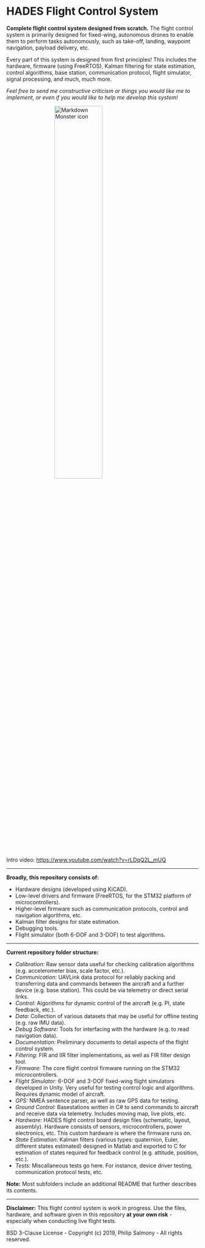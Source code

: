 # HADES Flight Control System
**Complete flight control system designed from scratch.** The flight control system is primarily designed for fixed-wing, autonomous drones to enable them to perform tasks autonomously, such as take-off, landing, waypoint navigation, payload delivery, etc.

Every part of this system is designed from first principles! This includes the hardware, firmware (using FreeRTOS), Kalman filtering for state estimation, control algorithms, base station, communication protocol, flight simulator, signal processing, and much, much more.

*Feel free to send me constructive criticism or things you would like me to implement, or even if you would like to help me develop this system!*

<img src="http://philsal.co.uk/wp-content/uploads/2019/12/Hades-Assembly-Front.jpg"
     alt="Markdown Monster icon"
     style="display: block;
  margin-left: auto;
  margin-right: auto;
  width: 50%;"/>
  
Intro video: https://www.youtube.com/watch?v=rLDqQ2L_mUQ
       
---

**Broadly, this repository consists of:**
* Hardware designs (developed using KiCAD).
* Low-level drivers and firmware (FreeRTOS, for the STM32 platform of microcontrollers).
* Higher-level firmware such as communication protocols, control and navigation algorithms, etc.
* Kalman filter designs for state estimation.
* Debugging tools.
* Flight simulator (both 6-DOF and 3-DOF) to test algorithms.


---


**Current repository folder structure:**
* *Calibration:* Raw sensor data useful for checking calibration algorithms (e.g. accelerometer bias, scale factor, etc.).
* *Communication:* UAVLink data protocol for reliably packing and transferring data and commands between the aircraft and a further device (e.g. base station). This could be via telemetry or direct serial links.
* *Control:* Algorithms for dynamic control of the aircraft (e.g. PI, state feedback, etc.).
* *Data:* Collection of various datasets that may be useful for offline testing (e.g. raw IMU data).
* *Debug Software:* Tools for interfacing with the hardware (e.g. to read navigation data).
* *Documentation:* Preliminary documents to detail aspects of the flight  control system.
* *Filtering:* FIR and IIR filter implementations, as well as FIR filter design tool.
* *Firmware:* The core flight control firmware running on the STM32 microcontrollers.
* *Flight Simulator:* 6-DOF and 3-DOF fixed-wing flight simulators developed in Unity. Very useful for testing control logic and algorithms. Requires dynamic model of aircraft.
* *GPS:* NMEA sentence parser, as well as raw GPS data for testing.
* *Ground Control:* Basestations written in C# to send commands to aircraft and receive data via telemetry. Includes moving map, live plots, etc.
* *Hardware:* HADES flight control board design files (schematic, layout, assembly). Hardware consists of sensors, microcontrollers, power electronics, etc. This custom hardware is where the firmware runs on.
* *State Estimation*: Kalman filters (various types: quaternion, Euler, different states estimated) designed in Matlab and exported to C for estimation of states required for feedback control (e.g. attitude, position, etc.).
* *Tests:* Miscallaneous tests go here. For instance, device driver testing, communication protocol tests, etc.

**Note:** Most subfolders include an additional README that further describes its contents.

---

**Disclaimer:** This flight control system is work in progress. Use the files, hardware, and software given in this repository **at your own risk** - especially when conducting live flight tests.

BSD 3-Clause License - Copyright (c) 2019, Philip Salmony - All rights reserved.